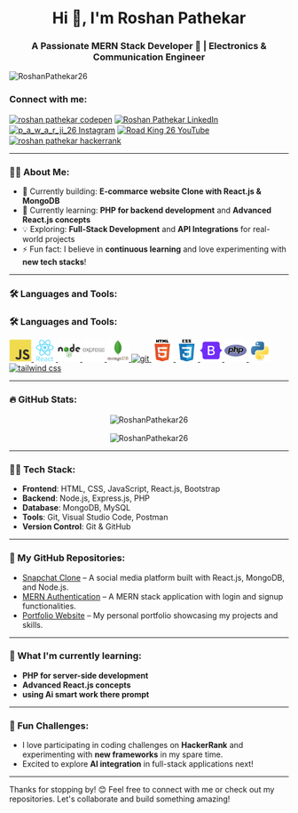 <h1 align="center">Hi 👋, I'm Roshan Pathekar</h1>
<h3 align="center">A Passionate MERN Stack Developer 🚀 | Electronics & Communication Engineer</h3>

<p align="left"> <img src="https://komarev.com/ghpvc/?username=RoshanPathekar26&label=Profile%20views&color=0e75b6&style=flat" alt="RoshanPathekar26" /> </p>

<h3 align="left">Connect with me:</h3>
<p align="left">
<a href="https://codepen.io/roshanpawar" target="blank"><img align="center" src="https://raw.githubusercontent.com/rahuldkjain/github-profile-readme-generator/master/src/images/icons/Social/codepen.svg" alt="roshan pathekar codepen" height="30" width="40" /></a>
<a href="https://linkedin.com/in/roshan-pathekar-b3466127a" target="blank"><img align="center" src="https://raw.githubusercontent.com/rahuldkjain/github-profile-readme-generator/master/src/images/icons/Social/linked-in-alt.svg" alt="Roshan Pathekar LinkedIn" height="30" width="40" /></a>
<a href="https://instagram.com/p_a_w_a_r_ji_26" target="blank"><img align="center" src="https://raw.githubusercontent.com/rahuldkjain/github-profile-readme-generator/master/src/images/icons/Social/instagram.svg" alt="p_a_w_a_r_ji_26 Instagram" height="30" width="40" /></a>
<a href="https://www.youtube.com/c/roadking26" target="blank"><img align="center" src="https://raw.githubusercontent.com/rahuldkjain/github-profile-readme-generator/master/src/images/icons/Social/youtube.svg" alt="Road King 26 YouTube" height="30" width="40" /></a>
<a href="https://www.hackerrank.com/roshanpathekar" target="blank"><img align="center" src="https://raw.githubusercontent.com/rahuldkjain/github-profile-readme-generator/master/src/images/icons/Social/hackerrank.svg" alt="roshan pathekar hackerrank" height="30" width="40" /></a>
</p>

---

### 👨‍💻 About Me:

- 🔭 Currently building: **E-commarce website  Clone with React.js & MongoDB**
- 🌱 Currently learning: **PHP for backend development** and **Advanced React.js concepts**
- 💡 Exploring: **Full-Stack Development** and **API Integrations** for real-world projects
- ⚡ Fun fact: I believe in **continuous learning** and love experimenting with **new tech stacks**!

---

### 🛠️ Languages and Tools:

### 🛠️ Languages and Tools:

<p align="left">
  <a href="https://developer.mozilla.org/en-US/docs/Web/JavaScript" target="_blank"> 
    <img src="https://raw.githubusercontent.com/devicons/devicon/master/icons/javascript/javascript-original.svg" alt="javascript" width="40" height="40"/>
  </a>
  <a href="https://reactjs.org/" target="_blank"> 
    <img src="https://raw.githubusercontent.com/devicons/devicon/master/icons/react/react-original-wordmark.svg" alt="react" width="40" height="40"/>
  </a>
  <a href="https://nodejs.org" target="_blank"> 
    <img src="https://raw.githubusercontent.com/devicons/devicon/master/icons/nodejs/nodejs-original-wordmark.svg" alt="nodejs" width="40" height="40"/>
  </a>
  <a href="https://expressjs.com" target="_blank">
    <img src="https://raw.githubusercontent.com/devicons/devicon/master/icons/express/express-original-wordmark.svg" alt="express" width="40" height="40"/>
  </a>
  <a href="https://www.mongodb.com/" target="_blank"> 
    <img src="https://raw.githubusercontent.com/devicons/devicon/master/icons/mongodb/mongodb-original-wordmark.svg" alt="mongodb" width="40" height="40"/>
  </a>
  <a href="https://git-scm.com/" target="_blank"> 
    <img src="https://www.vectorlogo.zone/logos/git-scm/git-scm-icon.svg" alt="git" width="40" height="40"/>
  </a>
  <a href="https://www.w3.org/html/" target="_blank">
    <img src="https://raw.githubusercontent.com/devicons/devicon/master/icons/html5/html5-original-wordmark.svg" alt="html5" width="40" height="40"/>
  </a>
  <a href="https://www.w3schools.com/css/" target="_blank">
    <img src="https://raw.githubusercontent.com/devicons/devicon/master/icons/css3/css3-original-wordmark.svg" alt="css3" width="40" height="40"/>
  </a>
  <a href="https://getbootstrap.com" target="_blank">
    <img src="https://raw.githubusercontent.com/devicons/devicon/master/icons/bootstrap/bootstrap-plain.svg" alt="bootstrap" width="40" height="40"/>
  </a>
  <a href="https://www.php.net" target="_blank">
    <img src="https://raw.githubusercontent.com/devicons/devicon/master/icons/php/php-original.svg" alt="php" width="40" height="40"/>
  </a>
  <a href="https://www.python.org" target="_blank">
    <img src="https://raw.githubusercontent.com/devicons/devicon/master/icons/python/python-original.svg" alt="python" width="40" height="40"/>
  </a>
  <a href="https://tailwindcss.com" target="_blank">
    <img src="https://www.vectorlogo.zone/logos/tailwindcss/tailwindcss-icon.svg" alt="tailwind css" width="40" height="40"/>
  </a>

</p>



 

---

### 🔥 GitHub Stats:
<p align="center">
  <img align="center" src="https://github-readme-stats.vercel.app/api?username=RoshanPathekar26&show_icons=true&locale=en" alt="RoshanPathekar26" />
</p>

<p align="center">
  <img align="center" src="https://github-readme-streak-stats.herokuapp.com/?user=RoshanPathekar26&" alt="RoshanPathekar26" />
</p>

---

### 🧑‍💻 Tech Stack:

- **Frontend**: HTML, CSS, JavaScript, React.js, Bootstrap
- **Backend**: Node.js, Express.js, PHP
- **Database**: MongoDB, MySQL
- **Tools**: Git, Visual Studio Code, Postman
- **Version Control**: Git & GitHub

---

### 📂 My GitHub Repositories:

- [Snapchat Clone](https://github.com/RoshanPathekar26/snapchat-clone) – A social media platform built with React.js, MongoDB, and Node.js.
- [MERN Authentication](https://github.com/RoshanPathekar26/mern-authentication) – A MERN stack application with login and signup functionalities.
- [Portfolio Website](https://github.com/RoshanPathekar26/portfolio-website) – My personal portfolio showcasing my projects and skills.

---

### 🌱 What I'm currently learning:

- **PHP for server-side development**
- **Advanced React.js concepts**
- **using Ai smart work there prompt**

---

### 🎯 Fun Challenges:

- I love participating in coding challenges on **HackerRank** and experimenting with **new frameworks** in my spare time.
- Excited to explore **AI integration** in full-stack applications next!

---

Thanks for stopping by! 😊 Feel free to connect with me or check out my repositories. Let's collaborate and build something amazing!
